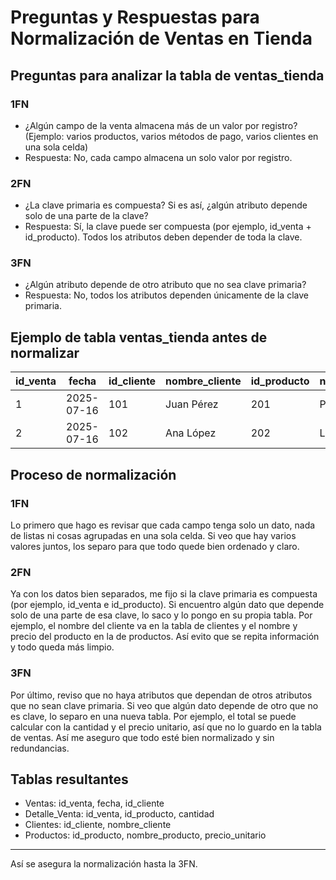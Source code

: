 # Preguntas y Respuestas para Normalización de Ventas en Tienda

## Preguntas para analizar la tabla de ventas_tienda

### 1FN
- ¿Algún campo de la venta almacena más de un valor por registro? (Ejemplo: varios productos, varios métodos de pago, varios clientes en una sola celda)
- Respuesta: No, cada campo almacena un solo valor por registro.

### 2FN
- ¿La clave primaria es compuesta? Si es así, ¿algún atributo depende solo de una parte de la clave?
- Respuesta: Sí, la clave puede ser compuesta (por ejemplo, id_venta + id_producto). Todos los atributos deben depender de toda la clave.

### 3FN
- ¿Algún atributo depende de otro atributo que no sea clave primaria?
- Respuesta: No, todos los atributos dependen únicamente de la clave primaria.

## Ejemplo de tabla ventas_tienda antes de normalizar
| id_venta | fecha | id_cliente | nombre_cliente | id_producto | nombre_producto | cantidad | precio_unitario | total |
|----------|-------|------------|---------------|-------------|-----------------|----------|-----------------|-------|
| 1        |2025-07-16| 101        | Juan Pérez    | 201         | Pan             | 2        | 10              | 20    |
| 2        |2025-07-16| 102        | Ana López     | 202         | Leche           | 1        | 15              | 15    |


## Proceso de normalización

### 1FN
Lo primero que hago es revisar que cada campo tenga solo un dato, nada de listas ni cosas agrupadas en una sola celda. Si veo que hay varios valores juntos, los separo para que todo quede bien ordenado y claro.

### 2FN
Ya con los datos bien separados, me fijo si la clave primaria es compuesta (por ejemplo, id_venta e id_producto). Si encuentro algún dato que depende solo de una parte de esa clave, lo saco y lo pongo en su propia tabla. Por ejemplo, el nombre del cliente va en la tabla de clientes y el nombre y precio del producto en la de productos. Así evito que se repita información y todo queda más limpio.

### 3FN
Por último, reviso que no haya atributos que dependan de otros atributos que no sean clave primaria. Si veo que algún dato depende de otro que no es clave, lo separo en una nueva tabla. Por ejemplo, el total se puede calcular con la cantidad y el precio unitario, así que no lo guardo en la tabla de ventas. Así me aseguro que todo esté bien normalizado y sin redundancias.

## Tablas resultantes
- Ventas: id_venta, fecha, id_cliente
- Detalle_Venta: id_venta, id_producto, cantidad
- Clientes: id_cliente, nombre_cliente
- Productos: id_producto, nombre_producto, precio_unitario

---

Así se asegura la normalización hasta la 3FN.
